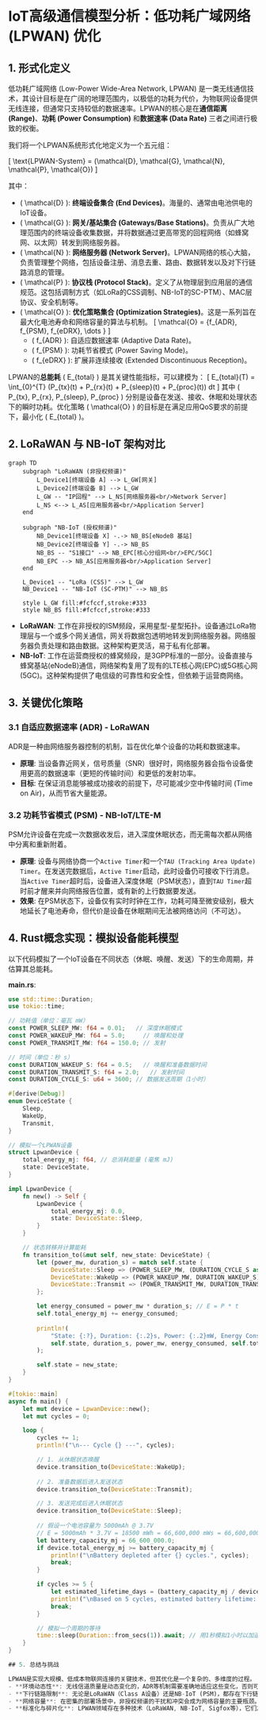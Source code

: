 # IoT高级通信模型分析：低功耗广域网络 (LPWAN) 优化

## 1. 形式化定义

低功耗广域网络 (Low-Power Wide-Area Network, LPWAN) 是一类无线通信技术，其设计目标是在广阔的地理范围内，以极低的功耗为代价，为物联网设备提供无线连接，但通常只支持较低的数据速率。LPWAN的核心是在**通信距离 (Range)**、**功耗 (Power Consumption)** 和**数据速率 (Data Rate)** 三者之间进行极致的权衡。

我们将一个LPWAN系统形式化地定义为一个五元组：

\[ \text{LPWAN-System} = (\mathcal{D}, \mathcal{G}, \mathcal{N}, \mathcal{P}, \mathcal{O}) \]

其中：
- \( \mathcal{D} \): **终端设备集合 (End Devices)**。海量的、通常由电池供电的IoT设备。
- \( \mathcal{G} \): **网关/基站集合 (Gateways/Base Stations)**。负责从广大地理范围内的终端设备收集数据，并将数据通过更高带宽的回程网络（如蜂窝网、以太网）转发到网络服务器。
- \( \mathcal{N} \): **网络服务器 (Network Server)**。LPWAN网络的核心大脑，负责管理整个网络，包括设备注册、消息去重、路由、数据转发以及对下行链路消息的管理。
- \( \mathcal{P} \): **协议栈 (Protocol Stack)**。定义了从物理层到应用层的通信规范。这包括调制方式（如LoRa的CSS调制、NB-IoT的SC-PTM）、MAC层协议、安全机制等。
- \( \mathcal{O} \): **优化策略集合 (Optimization Strategies)**。这是一系列旨在最大化电池寿命和网络容量的算法与机制。
  \[ \mathcal{O} = \{f_{ADR}, f_{PSM}, f_{eDRX}, \dots \} \]
  - \( f_{ADR} \): 自适应数据速率 (Adaptive Data Rate)。
  - \( f_{PSM} \): 功耗节省模式 (Power Saving Mode)。
  - \( f_{eDRX} \): 扩展非连续接收 (Extended Discontinuous Reception)。

LPWAN的**总能耗** \( E_{total} \) 是其关键性能指标，可以建模为：
\[ E_{total}(T) = \int_{0}^{T} (P_{tx}(t) + P_{rx}(t) + P_{sleep}(t) + P_{proc}(t)) dt \]
其中 \( P_{tx}, P_{rx}, P_{sleep}, P_{proc} \) 分别是设备在发送、接收、休眠和处理状态下的瞬时功耗。优化策略 \( \mathcal{O} \) 的目标是在满足应用QoS要求的前提下，最小化 \( E_{total} \)。

## 2. LoRaWAN 与 NB-IoT 架构对比

```mermaid
graph TD
    subgraph "LoRaWAN (非授权频谱)"
        L_Device1[终端设备 A] --> L_GW[网关]
        L_Device2[终端设备 B] --> L_GW
        L_GW -- "IP回程" --> L_NS[网络服务器<br/>Network Server]
        L_NS <--> L_AS[应用服务器<br/>Application Server]
    end

    subgraph "NB-IoT (授权频谱)"
        NB_Device1[终端设备 X] -.-> NB_BS[eNodeB 基站]
        NB_Device2[终端设备 Y] -.-> NB_BS
        NB_BS -- "S1接口" --> NB_EPC[核心分组网<br/>EPC/5GC]
        NB_EPC --> NB_AS[应用服务器<br/>Application Server]
    end

    L_Device1 -- "LoRa (CSS)" --> L_GW
    NB_Device1 -- "NB-IoT (SC-PTM)" --> NB_BS
    
    style L_GW fill:#fcfccf,stroke:#333
    style NB_BS fill:#fcfccf,stroke:#333
```
- **LoRaWAN**: 工作在非授权的ISM频段，采用星型-星型拓扑。设备通过LoRa物理层与一个或多个网关通信，网关将数据包透明地转发到网络服务器。网络服务器负责处理和路由数据。这种架构更灵活，易于私有化部署。
- **NB-IoT**: 工作在运营商授权的蜂窝频段，是3GPP标准的一部分。设备直接与蜂窝基站(eNodeB)通信，网络架构复用了现有的LTE核心网(EPC)或5G核心网(5GC)。这种架构提供了电信级的可靠性和安全性，但依赖于运营商网络。

## 3. 关键优化策略

### 3.1 自适应数据速率 (ADR) - LoRaWAN
ADR是一种由网络服务器控制的机制，旨在优化单个设备的功耗和数据速率。
- **原理**: 当设备靠近网关，信号质量（SNR）很好时，网络服务器会指令设备使用更高的数据速率（更短的传输时间）和更低的发射功率。
- **目标**: 在保证消息能够被成功接收的前提下，尽可能减少空中传输时间 (Time on Air)，从而节省大量能源。

### 3.2 功耗节省模式 (PSM) - NB-IoT/LTE-M
PSM允许设备在完成一次数据收发后，进入深度休眠状态，而无需每次都从网络中分离和重新附着。
- **原理**: 设备与网络协商一个`Active Timer`和一个`TAU (Tracking Area Update) Timer`。在发送完数据后，`Active Timer`启动，此时设备仍可接收下行消息。当`Active Timer`超时后，设备进入深度休眠（PSM状态），直到`TAU Timer`超时前才醒来并向网络报告位置，或有新的上行数据要发送。
- **效果**: 在PSM状态下，设备仅有实时时钟在工作，功耗可降至微安级别，极大地延长了电池寿命，但代价是设备在休眠期间无法被网络访问（不可达）。

## 4. Rust概念实现：模拟设备能耗模型

以下代码模拟了一个IoT设备在不同状态（休眠、唤醒、发送）下的生命周期，并估算其总能耗。

**main.rs**:
```rust
use std::time::Duration;
use tokio::time;

// 功耗值（单位：毫瓦 mW）
const POWER_SLEEP_MW: f64 = 0.01;   // 深度休眠模式
const POWER_WAKEUP_MW: f64 = 5.0;     // 唤醒和处理
const POWER_TRANSMIT_MW: f64 = 150.0; // 发射

// 时间（单位：秒 s）
const DURATION_WAKEUP_S: f64 = 0.5;   // 唤醒和准备数据时间
const DURATION_TRANSMIT_S: f64 = 2.0;   // 发射时间
const DURATION_CYCLE_S: u64 = 3600; // 数据发送周期（1小时）

#[derive(Debug)]
enum DeviceState {
    Sleep,
    WakeUp,
    Transmit,
}

// 模拟一个LPWAN设备
struct LpwanDevice {
    total_energy_mj: f64, // 总消耗能量 (毫焦 mJ)
    state: DeviceState,
}

impl LpwanDevice {
    fn new() -> Self {
        LpwanDevice {
            total_energy_mj: 0.0,
            state: DeviceState::Sleep,
        }
    }

    // 状态转移并计算能耗
    fn transition_to(&mut self, new_state: DeviceState) {
        let (power_mw, duration_s) = match self.state {
            DeviceState::Sleep => (POWER_SLEEP_MW, (DURATION_CYCLE_S as f64) - DURATION_WAKEUP_S - DURATION_TRANSMIT_S),
            DeviceState::WakeUp => (POWER_WAKEUP_MW, DURATION_WAKEUP_S),
            DeviceState::Transmit => (POWER_TRANSMIT_MW, DURATION_TRANSMIT_S),
        };

        let energy_consumed = power_mw * duration_s; // E = P * t
        self.total_energy_mj += energy_consumed;
        
        println!(
            "State: {:?}, Duration: {:.2}s, Power: {:.2}mW, Energy Consumed: {:.2}mJ, Total Energy: {:.2}mJ",
            self.state, duration_s, power_mw, energy_consumed, self.total_energy_mj
        );

        self.state = new_state;
    }
}

#[tokio::main]
async fn main() {
    let mut device = LpwanDevice::new();
    let mut cycles = 0;

    loop {
        cycles += 1;
        println!("\n--- Cycle {} ---", cycles);

        // 1. 从休眠状态唤醒
        device.transition_to(DeviceState::WakeUp);
        
        // 2. 准备数据后进入发送状态
        device.transition_to(DeviceState::Transmit);

        // 3. 发送完成后进入休眠状态
        device.transition_to(DeviceState::Sleep);
        
        // 假设一个电池容量为 5000mAh @ 3.7V
        // E = 5000mAh * 3.7V = 18500 mWh = 66,600,000 mWs = 66,600,000 mJ
        let battery_capacity_mj = 66_600_000.0;
        if device.total_energy_mj >= battery_capacity_mj {
            println!("\nBattery depleted after {} cycles.", cycles);
            break;
        }

        if cycles >= 5 {
            let estimated_lifetime_days = (battery_capacity_mj / device.total_energy_mj) * (DURATION_CYCLE_S as f64) / (24.0 * 3600.0) * (cycles as f64);
            println!("\nBased on 5 cycles, estimated battery lifetime: {:.2} days.", estimated_lifetime_days);
            break;
        }

        // 模拟一个周期的等待
        time::sleep(Duration::from_secs(1)).await; // 用1秒模拟1小时以加速
    }
}

## 5. 总结与挑战

LPWAN是实现大规模、低成本物联网连接的关键技术，但其优化是一个复杂的、多维度的过程。
- **环境动态性**: 无线信道质量是动态变化的，ADR等机制需要准确地适应这些变化，否则可能导致数据丢失或不必要的能源浪费。
- **下行链路限制**: 无论是LoRaWAN（Class A设备）还是NB-IoT (PSM)，都存在下行链路通信窗口受限的问题。这使得固件更新（OTA）等需要大量下行数据的操作变得非常困难和耗时。
- **网络容量**: 在密集的部署场景中，非授权频谱的干扰和冲突会成为网络容量的主要瓶颈。
- **标准化与碎片化**: LPWAN领域存在多种技术（LoRaWAN, NB-IoT, Sigfox等），它们之间互不兼容，给应用的开发和部署带来了挑战。 
